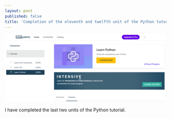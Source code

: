 ```yaml
---
layout: post
published: false
title: 'Completion of the eleventh and twelfth unit of the Python tutorial '
---
```

![zoltan_tomko_python_11_12.PNG](/img/zoltan_tomko_python_11_12.PNG)

I have completed the last two units of the Python tutorial.
